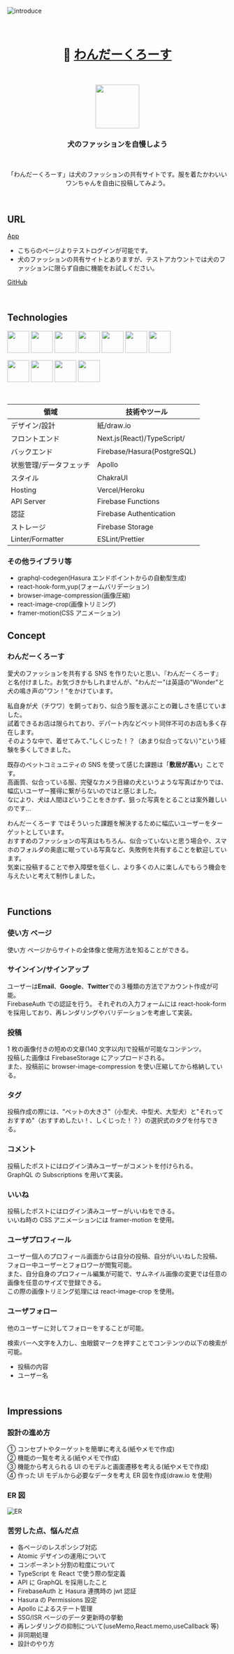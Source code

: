 ![introduce](https://user-images.githubusercontent.com/75941362/169685574-489e3314-c2ac-4fa2-99b6-5485ab28f72b.gif)

<br/>
<h1 align="center">🐶 <a href="https://wonder-clothes.vercel.app/about">わんだーくろーす</a></h1><br/>

<p align="center">
  <a href="https://wonder-clothes.vercel.app/about"><img src="https://wonder-clothes.vercel.app/logo.png" height="100px;" /></a>
</p>

<h3 align="center">犬のファッションを自慢しよう</h3><br/>
<p align="center">「わんだーくろーす」は犬のファッションの共有サイトです。服を着たかわいいワンちゃんを自由に投稿してみよう。</p><br/>

## URL

[App](https://wonder-clothes.vercel.app/about)

- こちらのページよりテストログインが可能です。
- 犬のファッションの共有サイトとありますが、テストアカウントでは犬のファッションに限らず自由に機能をお試しください。

[GitHub](https://github.com/Mimu-salon/wonder-clothes)

<br/>

## Technologies

<p align="left">
  <a href="https://www.typescriptlang.org/"><img src="https://cdn.worldvectorlogo.com/logos/typescript.svg" height="50px;" /></a>
  <a href="https://nextjs.org/"><img src="https://upload.wikimedia.org/wikipedia/commons/8/8e/Nextjs-logo.svg" height="50px;" /></a>
  <a href="https://ja.reactjs.org/"><img src="https://cdn.worldvectorlogo.com/logos/react-2.svg" height="50px;" /></a>
  <a href="https://firebase.google.com/?hl=ja"><img src="https://cdn.worldvectorlogo.com/logos/firebase-1.svg" height="50px;" /></a>
  <a href="https://graphql.org/"><img src="https://cdn.worldvectorlogo.com/logos/graphql.svg" height="50px;" /></a>
  <a href="https://hasura.io/"><img src="https://seeklogo.com/images/H/hasura-logo-B718105639-seeklogo.com.png" height="50px;" /></a>
  <a href="https://www.apollographql.com/"><img src="https://cdn.worldvectorlogo.com/logos/apollo-graphql-1.svg" height="50px;" /></a>
</p>
<p align="left">

<a href="https://vercel.com/"><img src="https://user-images.githubusercontent.com/65433193/118944114-3b393980-b98f-11eb-84a5-fc9a1db8ea6b.png" height="50px;" /></a>
<a href="https://eslint.org/"><img src="https://cdn.worldvectorlogo.com/logos/eslint-1.svg" height="50px;" /></a>
<a href="https://prettier.io/"><img src="https://cdn.worldvectorlogo.com/logos/prettier-2.svg" height="50px;" /></a>
<a href="https://chakra-ui.com/"><img src="https://bestofjs.org/logos/chakra-ui.svg" height="50px;"></a>

</p><br />

| 領域                    | 技術やツール                |
| ----------------------- | --------------------------- |
| デザイン/設計           | 紙/draw.io                  |
| フロントエンド          | Next.js(React)/TypeScript/  |
| バックエンド            | Firebase/Hasura(PostgreSQL) |
| 状態管理/データフェッチ | Apollo                      |
| スタイル                | ChakraUI                    |
| Hosting                 | Vercel/Heroku               |
| API Server              | Firebase Functions          |
| 認証                    | Firebase Authentication     |
| ストレージ              | Firebase Storage            |
| Linter/Formatter        | ESLint/Prettier             |

### その他ライブラリ等

- graphql-codegen(Hasura エンドポイントからの自動型生成)
- react-hook-form,yup(フォームバリデーション)
- browser-image-compression(画像圧縮)
- react-image-crop(画像トリミング)
- framer-motion(CSS アニメーション)
  <br/>

## Concept

### わんだーくろーす

愛犬のファッションを共有する SNS を作りたいと思い、『わんだーくろーす』と名付けました。お気づきかもしれませんが、"わんだー"は英語の"Wonder"と犬の鳴き声の"ワン！"をかけています。<br />

私自身が犬（チワワ）を飼っており、似合う服を選ぶことの難しさを感じていました。<br />
試着できるお店は限られており、デパート内などペット同伴不可のお店も多く存在します。<br />
そのような中で、着せてみて、”しくじった！？（あまり似合ってない）”という経験を多くしてきました。

既存のペットコミュニティの SNS を使って感じた課題は「**敷居が高い**」ことです。<br />
高画質、似合っている服、完璧なカメラ目線の犬というような写真ばかりでは、<br />
幅広いユーザー獲得に繋がらないのではと感じました。<br />
なにより、犬は人間ほどいうことをきかず、狙った写真をとることは案外難しいのです...

わんだーくろーす ではそういった課題を解決するために幅広いユーザーをターゲットとしています。<br />
おすすめのファッションの写真はもちろん、似合っていないと思う場合や、スマホのフォルダの奥底に眠っている写真など、失敗例を共有することを歓迎しています。<br />
気楽に投稿することで参入障壁を低くし、より多くの人に楽しんでもらう機会を与えたいと考えて制作しました。<br />

<br/>

## Functions

### 使い方 ページ

使い方 ページからサイトの全体像と使用方法を知ることができる。<br  />

### サインイン/サインアップ

ユーザーは**Email**、**Google**、**Twitter**での３種類の方法でアカウント作成が可能。<br />
FirebaseAuth での認証を行う。
それぞれの入力フォームには react-hook-form を採用しており、再レンダリングやバリデーションを考慮して実装。

### 投稿

1 枚の画像付きの短めの文章(140 文字以内)で投稿が可能なコンテンツ。<br />
投稿した画像は FirebaseStorage にアップロードされる。<br />
また、投稿前に browser-image-compression を使い圧縮してから格納している。

### タグ

投稿作成の際には、"ペットの大きさ"（小型犬、中型犬、大型犬）と"それっておすすめ"（おすすめしたい！、しくじった！？）の選択式のタグを付与できる。

### コメント

投稿したポストにはログイン済みユーザーがコメントを付けられる。<br />
GraphQL の Subscriptions を用いて実装。

### いいね

投稿したポストにはログイン済みユーザーがいいねをできる。<br />
いいね時の CSS アニメーションには framer-motion を使用。

### ユーザプロフィール

ユーザー個人のプロフィール画面からは自分の投稿、自分がいいねした投稿、<br />
フォロー中ユーザーとフォロワーが閲覧可能。<br />
また、自分自身のプロフィール編集が可能で、サムネイル画像の変更では任意の画像を任意のサイズで登録できる。<br />
この際の画像トリミング処理には react-image-crop を使用。

### ユーザフォロー

他のユーザーに対してフォローをすることが可能。<br />

検索バーへ文字を入力し、虫眼鏡マークを押すことでコンテンツの以下の検索が可能。

- 投稿の内容
- ユーザー名

<br/>

## Impressions

### 設計の進め方

① コンセプトやターゲットを簡単に考える(紙やメモで作成)<br />
② 機能の一覧を考える(紙やメモで作成)<br />
③ 機能から考えられる UI のモデルと画面遷移を考える(紙やメモで作成)<br />
④ 作った UI モデルから必要なデータを考え ER 図を作成(draw.io を使用)<br />

### ER 図
![ER](https://user-images.githubusercontent.com/75941362/169686609-40609bfd-af3c-43bc-9eea-42e789adb752.png)

### 苦労した点、悩んだ点

- 各ページのレスポンシブ対応
- Atomic デザインの運用について
- コンポーネント分割の粒度について
- TypeScript を React で使う際の型定義
- API に GraphQL を採用したこと
- FirebaseAuth と Hasura 連携時の jwt 認証
- Hasura の Permissions 設定
- Apollo によるステート管理
- SSG/ISR ページのデータ更新時の挙動
- 再レンダリングの抑制について(useMemo,React.memo,useCallback 等)
- 非同期処理
- 設計のやり方
